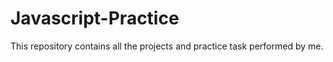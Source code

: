 # Javascript-Practice
This repository contains all the projects and practice task performed by me. 
